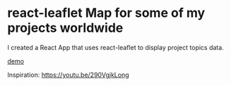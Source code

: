 # react-leaflet Map for some of my projects worldwide

I created a React App that uses react-leaflet to display project topics data.

[demo](public/portfolio-topics-mapping.jpeg)

Inspiration:
https://youtu.be/290VgjkLong


